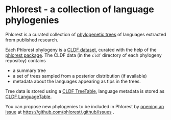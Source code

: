 # Phlorest - a collection of language phylogenies

Phlorest is a curated collection of [phylogenetic trees](https://en.wikipedia.org/wiki/Phylogenetic_tree) of languages
extracted from published research.

Each Phlorest phylogeny is a [CLDF dataset](https://cldf.clld.org), curated with the help of the [phlorest package](https://github.com/phlorest/phlorest).
The CLDF data (in the `cldf` directory of each phylogeny repositoy) contains
- a summary tree
- a set of trees sampled from a posterior distribution (if available)
- metadata about the languages appearing as tips in the trees.

Tree data is stored using a [CLDF TreeTable](https://github.com/cldf/cldf/tree/master/components/trees), language metadata is stored as [CLDF LanguageTable](https://github.com/cldf/cldf/tree/master/components/languages).

You can propose new phylogenies to be included in Phlorest by [opening an issue](https://github.com/phlorest/.github/issues) at https://github.com/phlorest/.github/issues .

